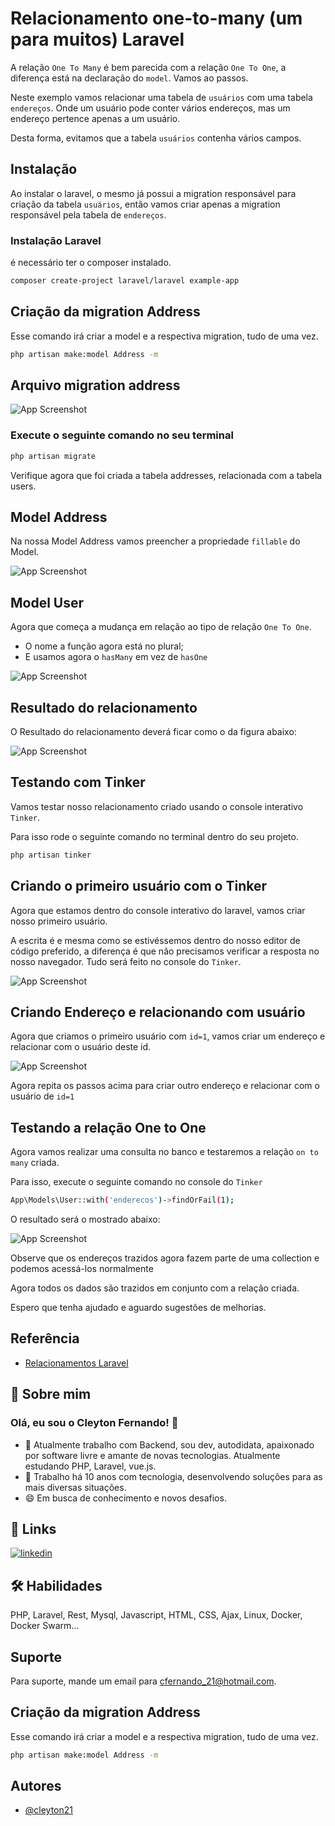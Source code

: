 
# Relacionamento one-to-many (um para muitos) Laravel

A relação `One To Many` é bem parecida com a relação `One To One`, a diferença está na declaração do `model`. Vamos ao passos.

Neste exemplo vamos relacionar uma tabela de `usuários` com uma tabela `endereços`. Onde um usuário pode conter vários endereços, mas um endereço pertence apenas a um usuário.

Desta forma, evitamos que a tabela `usuários` contenha vários campos.


## Instalação

Ao instalar o laravel, o mesmo já possui a migration responsável para criação da tabela `usuários`, então vamos criar apenas a migration responsável pela tabela de `endereços`.

### Instalação Laravel

é necessário ter o composer instalado.

```bash
composer create-project laravel/laravel example-app
```

## Criação da migration Address

Esse comando irá criar a model e a respectiva migration, tudo de uma vez.

```bash
php artisan make:model Address -m
```

## Arquivo migration address

![App Screenshot](https://github.com/cleyton21/images/raw/master/migration_address.png?raw=true)

### Execute o seguinte comando no seu terminal

```bash
php artisan migrate
```

Verifique agora que foi criada a tabela addresses, relacionada com a tabela users.
## Model Address

Na nossa Model Address vamos preencher a propriedade `fillable` do Model.

![App Screenshot](https://github.com/cleyton21/images/raw/master/model_address.png?raw=true)

## Model User

Agora que começa a mudança em relação ao tipo de relação `One To One`.

- O nome a função agora está no plural;
- E usamos agora o `hasMany` em vez de `hasOne`

![App Screenshot](https://github.com/cleyton21/images/blob/master/hasMany.png?raw=true)

## Resultado do relacionamento

O Resultado do relacionamento deverá ficar como o da figura abaixo:

![App Screenshot](https://github.com/cleyton21/images/blob/master/eer_diagrama_one_to_one.png?raw=true)


## Testando com Tinker

Vamos testar nosso relacionamento criado usando o console interativo `Tinker`.

Para isso rode o seguinte comando no terminal dentro do seu projeto.

```bash
php artisan tinker
```
## Criando o primeiro usuário com o Tinker

Agora que estamos dentro do console interativo do laravel, vamos criar nosso primeiro usuário.

A escrita é e mesma como se estivéssemos dentro do nosso editor de código preferido, a diferença é que não precisamos verificar a resposta no nosso navegador. Tudo será feito no console do `Tinker`.

![App Screenshot](https://github.com/cleyton21/images/raw/master/criando_usuario.png?raw=true)


## Criando Endereço e relacionando com usuário

Agora que criamos o primeiro usuário com `id=1`, vamos criar um endereço e relacionar com o usuário deste id.

![App Screenshot](https://github.com/cleyton21/images/blob/master/criacao_address.png?raw=true)

Agora repita os passos acima para criar outro endereço e relacionar com o usuário de `id=1`


## Testando a relação One to One

Agora vamos realizar uma consulta no banco e testaremos a relação `on to many` criada.

Para isso, execute o seguinte comando no console do `Tinker`

```bash
App\Models\User::with('enderecos')->findOrFail(1);
```

O resultado será o mostrado abaixo:

![App Screenshot](https://github.com/cleyton21/images/blob/master/select_ontomany.png?raw=true)

Observe que os endereços trazidos agora fazem parte de uma collection e podemos acessá-los normalmente

Agora todos os dados são trazidos em conjunto com a relação criada.

Espero que tenha ajudado e aguardo sugestões de melhorias.


## Referência

 - [Relacionamentos Laravel](https://laravel.com/docs/10.x/eloquent-relationships#many-to-many-defining-the-inverse-of-the-relationship)



## 🚀 Sobre mim

### Olá, eu sou o Cleyton Fernando! 👋

- 🔭 Atualmente trabalho com Backend, sou dev, autodidata, apaixonado por software livre e amante de novas tecnologias. Atualmente estudando PHP, Laravel, vue.js.
- 🌱 Trabalho há 10 anos com tecnologia, desenvolvendo soluções para as mais diversas situações.
- 😄 Em busca de conhecimento e novos desafios.

## 🔗 Links
[![linkedin](https://img.shields.io/badge/linkedin-0A66C2?style=for-the-badge&logo=linkedin&logoColor=white)](https://www.linkedin.com/in/cleyton-fernando-08b64812b/)


## 🛠 Habilidades
PHP, Laravel, Rest, Mysql, Javascript, HTML, CSS, Ajax, Linux, Docker, Docker Swarm...


## Suporte

Para suporte, mande um email para cfernando_21@hotmail.com.


## Criação da migration Address

Esse comando irá criar a model e a respectiva migration, tudo de uma vez.

```bash
php artisan make:model Address -m
```



## Autores

- [@cleyton21](https://github.com/cleyton21)

